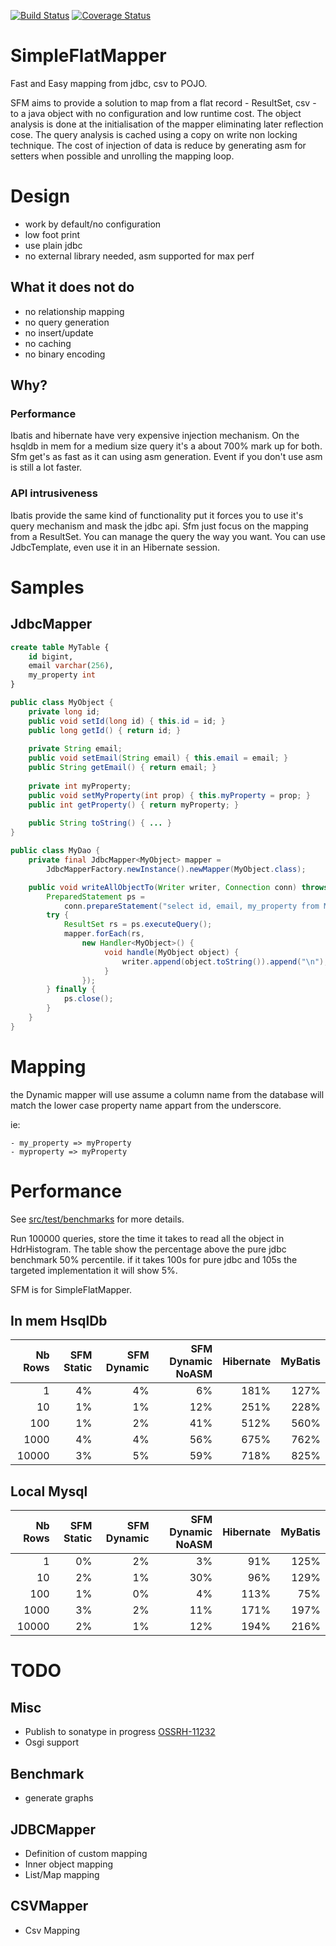 [![Build Status](https://travis-ci.org/arnaudroger/SimpleFlatMapper.svg?branch=master)](https://travis-ci.org/arnaudroger/SimpleFlatMapper)
[![Coverage Status](https://img.shields.io/coveralls/arnaudroger/SimpleFlatMapper.svg)](https://coveralls.io/r/arnaudroger/SimpleFlatMapper)

SimpleFlatMapper
========
Fast and Easy mapping from jdbc, csv to POJO.

SFM aims to provide a solution to map from a flat record - ResultSet, csv - to a java object with no configuration and low runtime cost. The object analysis is done at the initialisation of the mapper eliminating later reflection cose. The query analysis is cached using a copy on write non locking technique. The cost of injection of data is reduce by generating asm for setters when possible and unrolling the mapping loop.

Design
========
- work by default/no configuration
- low foot print
- use plain jdbc
- no external library needed, asm supported for max perf

What it does not do
-------
- no relationship mapping
- no query generation
- no insert/update
- no caching
- no binary encoding

Why?
-------

### Performance

Ibatis and hibernate have very expensive injection mechanism. On the hsqldb in mem for a medium size query it's a about 700% mark up for both. 
Sfm get's as fast as it can using asm generation. Event if you don't use asm is still a lot faster. 

### API intrusiveness

Ibatis provide the same kind of functionality put it forces you to use it's query mechanism and mask the jdbc api. 
Sfm just focus on the mapping from a ResultSet. You can manage the query the way you want. You can use JdbcTemplate, even use it in an Hibernate session.

Samples
========

JdbcMapper
---------
```sql
create table MyTable {
	id bigint,
	email varchar(256),
	my_property int
}
```

```java
public class MyObject {
	private long id;
	public void setId(long id) { this.id = id; }
	public long getId() { return id; }
	
	private String email;
	public void setEmail(String email) { this.email = email; }
	public String getEmail() { return email; }
	
	private int myProperty;
	public void setMyProperty(int prop) { this.myProperty = prop; }
	public int getProperty() { return myProperty; }
	
	public String toString() { ... }
}

public class MyDao {
    private final JdbcMapper<MyObject> mapper = 
    	JdbcMapperFactory.newInstance().newMapper(MyObject.class);

    public void writeAllObjectTo(Writer writer, Connection conn) throws Exception {
        PreparedStatement ps = 
        	conn.prepareStatement("select id, email, my_property from MyTable");
        try {
            ResultSet rs = ps.executeQuery();
            mapper.forEach(rs, 
                new Handler<MyObject>() {
                     void handle(MyObject object) {
                         writer.append(object.toString()).append("\n");
                     }
                });
        } finally {
            ps.close();
        }
    }
}
```

Mapping
========

the Dynamic mapper will use assume a column name from the database will match the lower case property name appart from the underscore.

ie:
```
- my_property => myProperty
- myproperty => myProperty
```

Performance
========
See [src/test/benchmarks](/src/test/benchmarks) for more details.

Run 100000 queries, store the time it takes to read all the object in HdrHistogram. The table show the percentage above the pure jdbc benchmark 50% percentile. if it takes 100s for pure jdbc and 105s the targeted implementation it will show 5%.

SFM is for SimpleFlatMapper.

In mem HsqlDb
-------

|Nb Rows|SFM Static|SFM Dynamic|SFM Dynamic NoASM|Hibernate|MyBatis|
|------:|------:|-------:|-------:|------:|----:|
|1|4%|4%|6%|181%|127%|
|10|1%|1%|12%|251%|228%|
|100|1%|2%|41%|512%|560%|
|1000|4%|4%|56%|675%|762%|
|10000|3%|5%|59%|718%|825%|

Local Mysql
-------

|Nb Rows|SFM Static|SFM Dynamic|SFM Dynamic NoASM|Hibernate|MyBatis|
|------:|------:|-------:|-------:|------:|----:|
|1|0%|2%|3%|91%|125%|
|10|2%|1%|30%|96%|129%|
|100|1%|0%|4%|113%|75%|
|1000|3%|2%|11%|171%|197%|
|10000|2%|1%|12%|194%|216%|

TODO
=======

Misc
-------
- Publish to sonatype in progress  [OSSRH-11232](https://issues.sonatype.org/browse/OSSRH-11232)
- Osgi support

Benchmark
------
- generate graphs

JDBCMapper
------
- Definition of custom mapping
- Inner object mapping
- List/Map mapping

CSVMapper
-----
- Csv Mapping



